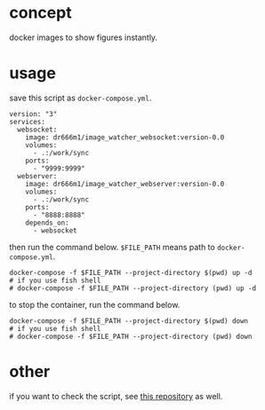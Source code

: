 # concept
docker images to show figures instantly.

# usage
save this script as `docker-compose.yml`.

```
version: "3"
services:
  websocket:
    image: dr666m1/image_watcher_websocket:version-0.0
    volumes:
      - .:/work/sync
    ports:
      - "9999:9999"
  webserver:
    image: dr666m1/image_watcher_webserver:version-0.0
    volumes:
      - .:/work/sync
    ports:
      - "8888:8888"
    depends_on:
      - websocket
```

then run the command below. `$FILE_PATH` means path to `docker-compose.yml`.

```
docker-compose -f $FILE_PATH --project-directory $(pwd) up -d
# if you use fish shell
# docker-compose -f $FILE_PATH --project-directory (pwd) up -d
```

to stop the container, run the command below.

```
docker-compose -f $FILE_PATH --project-directory $(pwd) down
# if you use fish shell
# docker-compose -f $FILE_PATH --project-directory (pwd) down
```

# other
if you want to check the script, see [this repository](https://github.com/dr666m1/docker_image_watcher_websocket) as well.
